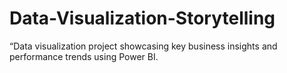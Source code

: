 # Data-Visualization-Storytelling
“Data visualization project showcasing key business insights and performance trends using Power BI.
